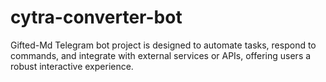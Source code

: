 # cytra-converter-bot
Gifted-Md Telegram bot project is designed to automate tasks, respond to commands, and integrate with external services or APIs, offering users a robust interactive experience.
